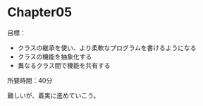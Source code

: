 # Chapter05

目標：
- クラスの継承を使い、より柔軟なプログラムを書けるようになる
- クラスの機能を抽象化する
- 異なるクラス間で機能を共有する

所要時間：40分

難しいが、着実に進めていこう。